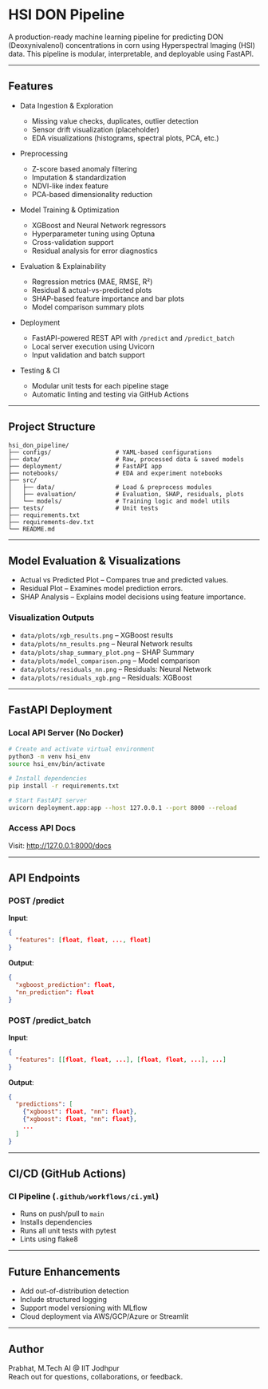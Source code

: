 # HSI DON Pipeline

A production-ready machine learning pipeline for predicting DON (Deoxynivalenol) concentrations in corn using Hyperspectral Imaging (HSI) data. This pipeline is modular, interpretable, and deployable using FastAPI.

---

## Features

- Data Ingestion & Exploration
  - Missing value checks, duplicates, outlier detection
  - Sensor drift visualization (placeholder)
  - EDA visualizations (histograms, spectral plots, PCA, etc.)

- Preprocessing
  - Z-score based anomaly filtering
  - Imputation & standardization
  - NDVI-like index feature
  - PCA-based dimensionality reduction

- Model Training & Optimization
  - XGBoost and Neural Network regressors
  - Hyperparameter tuning using Optuna
  - Cross-validation support
  - Residual analysis for error diagnostics

- Evaluation & Explainability
  - Regression metrics (MAE, RMSE, R²)
  - Residual & actual-vs-predicted plots
  - SHAP-based feature importance and bar plots
  - Model comparison summary plots

- Deployment
  - FastAPI-powered REST API with `/predict` and `/predict_batch`
  - Local server execution using Uvicorn
  - Input validation and batch support

- Testing & CI
  - Modular unit tests for each pipeline stage
  - Automatic linting and testing via GitHub Actions

---

## Project Structure

```
hsi_don_pipeline/
├── configs/                  # YAML-based configurations
├── data/                     # Raw, processed data & saved models
├── deployment/               # FastAPI app
├── notebooks/                # EDA and experiment notebooks
├── src/
│   ├── data/                 # Load & preprocess modules
│   ├── evaluation/           # Evaluation, SHAP, residuals, plots
│   └── models/               # Training logic and model utils
├── tests/                    # Unit tests
├── requirements.txt
├── requirements-dev.txt
└── README.md
```

---

## Model Evaluation & Visualizations

- Actual vs Predicted Plot – Compares true and predicted values.
- Residual Plot – Examines model prediction errors.
- SHAP Analysis – Explains model decisions using feature importance.

### Visualization Outputs

- `data/plots/xgb_results.png` – XGBoost results
- `data/plots/nn_results.png` – Neural Network results
- `data/plots/shap_summary_plot.png` – SHAP Summary
- `data/plots/model_comparison.png` – Model comparison
- `data/plots/residuals_nn.png` – Residuals: Neural Network
- `data/plots/residuals_xgb.png` – Residuals: XGBoost

---

## FastAPI Deployment

### Local API Server (No Docker)

```bash
# Create and activate virtual environment
python3 -m venv hsi_env
source hsi_env/bin/activate

# Install dependencies
pip install -r requirements.txt

# Start FastAPI server
uvicorn deployment.app:app --host 127.0.0.1 --port 8000 --reload
```

### Access API Docs
Visit: http://127.0.0.1:8000/docs

---

## API Endpoints

### POST /predict
**Input**:
```json
{
  "features": [float, float, ..., float]
}
```

**Output**:
```json
{
  "xgboost_prediction": float,
  "nn_prediction": float
}
```

### POST /predict_batch
**Input**:
```json
{
  "features": [[float, float, ...], [float, float, ...], ...]
}
```

**Output**:
```json
{
  "predictions": [
    {"xgboost": float, "nn": float},
    {"xgboost": float, "nn": float},
    ...
  ]
}
```

---

## CI/CD (GitHub Actions)

### CI Pipeline (`.github/workflows/ci.yml`)
- Runs on push/pull to `main`
- Installs dependencies
- Runs all unit tests with pytest
- Lints using flake8

---

## Future Enhancements

- Add out-of-distribution detection
- Include structured logging
- Support model versioning with MLflow
- Cloud deployment via AWS/GCP/Azure or Streamlit

---

## Author

Prabhat, M.Tech AI @ IIT Jodhpur  
Reach out for questions, collaborations, or feedback.
